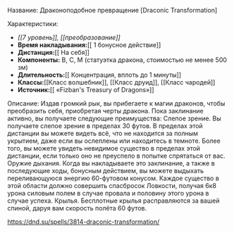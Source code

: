 Название: Драконоподобное превращение \[Draconic Transformation] 

Характеристики:
- *[[7 уровень]], [[преобразование]]*
- **Время накладывания:**[[ 1 бонусное действие]]
- **Дистанция:**[[ На себя]]
- **Компоненты:** В, С, М (статуэтка дракона, стоимостью не менее 500 зм)
- **Длительность:**[[ Концентрация, вплоть до 1 минуты]]
- **Классы:**[[Класс  волшебник]], [[Класс друид]], [[Класс чародей]]
- **Источник:**[[ «Fizban's Treasury of Dragons»]]

Описание:
Издав громкий рык, вы прибегаете к магии драконов, чтобы преобразить себя, приобретая черты дракона. Пока заклинание активно, вы получаете следующие преимущества:
Слепое зрение. Вы получаете слепое зрение в пределах 30 футов. В пределах этой дистанции вы можете видеть всё, что не находится за полным укрытием, даже если вы ослеплены или находитесь в темноте. Более того, вы можете увидеть невидимое существо в пределах этой дистанции, если только оно не преуспело в попытке спрятаться от вас.
Оружие дыхания. Когда вы накладываете это заклинание, а также в последующие ходы, бонусным действием, вы можете выдыхать переливающуюся энергию 60-футовом конусом. Каждое существо в этой области должно совершить спасбросок Ловкости, получая 6к8 урона силовым полем в случае провала и половину этого урона в случае успеха.
Крылья. Бесплотные крылья расправляются за вашей спиной, даруя вам скорость полёта 60 футов.

https://dnd.su/spells/3814-draconic-transformation/